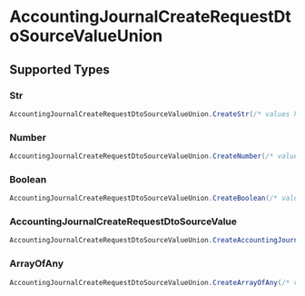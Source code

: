 # AccountingJournalCreateRequestDtoSourceValueUnion


## Supported Types

### Str

```csharp
AccountingJournalCreateRequestDtoSourceValueUnion.CreateStr(/* values here */);
```

### Number

```csharp
AccountingJournalCreateRequestDtoSourceValueUnion.CreateNumber(/* values here */);
```

### Boolean

```csharp
AccountingJournalCreateRequestDtoSourceValueUnion.CreateBoolean(/* values here */);
```

### AccountingJournalCreateRequestDtoSourceValue

```csharp
AccountingJournalCreateRequestDtoSourceValueUnion.CreateAccountingJournalCreateRequestDtoSourceValue(/* values here */);
```

### ArrayOfAny

```csharp
AccountingJournalCreateRequestDtoSourceValueUnion.CreateArrayOfAny(/* values here */);
```
